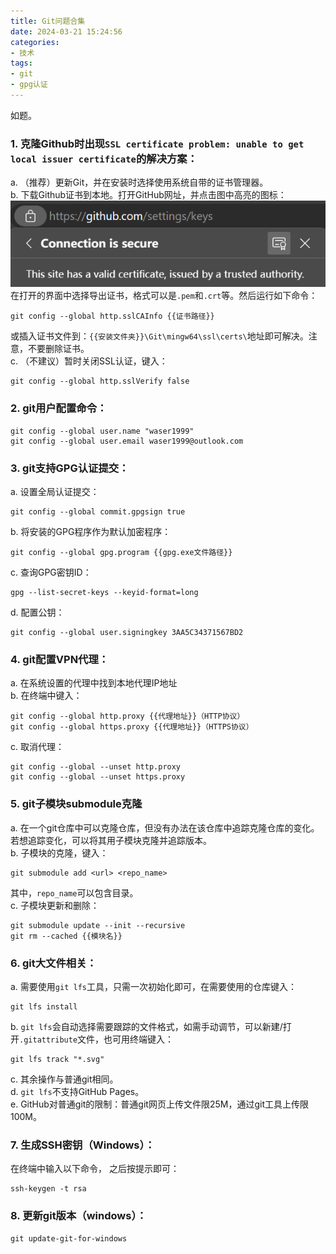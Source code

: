 ```yaml
---
title: Git问题合集
date: 2024-03-21 15:24:56
categories: 
- 技术
tags: 
- git
- gpg认证
---
```

如题。
<!--more-->

### 1. 克隆Github时出现`SSL certificate problem: unable to get local issuer certificate`的解决方案：  

a. （推荐）更新Git，并在安装时选择使用系统自带的证书管理器。   
b. 下载Github证书到本地。打开GitHub网址，并点击图中高亮的图标：
![浏览器证书图标](../images/cert.png)
在打开的界面中选择导出证书，格式可以是`.pem`和`.crt`等。然后运行如下命令：
```
git config --global http.sslCAInfo {{证书路径}}
```
或插入证书文件到：`{{安装文件夹}}\Git\mingw64\ssl\certs\`地址即可解决。注意，不要删除证书。  
c. （不建议）暂时关闭SSL认证，键入：
```
git config --global http.sslVerify false
```
        
### 2. git用户配置命令：
```
git config --global user.name "waser1999"
git config --global user.email waser1999@outlook.com
```
    
### 3. git支持GPG认证提交：  
a. 设置全局认证提交：
```
git config --global commit.gpgsign true
```
b. 将安装的GPG程序作为默认加密程序：
```
git config --global gpg.program {{gpg.exe文件路径}}
```
c. 查询GPG密钥ID：
```
gpg --list-secret-keys --keyid-format=long
```
d. 配置公钥：
```
git config --global user.signingkey 3AA5C34371567BD2
```

### 4. git配置VPN代理：  
a. 在系统设置的代理中找到本地代理IP地址  
b. 在终端中键入：  
```
git config --global http.proxy {{代理地址}}（HTTP协议）
git config --global https.proxy {{代理地址}}（HTTPS协议）
```
c. 取消代理：
```
git config --global --unset http.proxy
git config --global --unset https.proxy
```

### 5. git子模块submodule克隆  
a. 在一个git仓库中可以克隆仓库，但没有办法在该仓库中追踪克隆仓库的变化。若想追踪变化，可以将其用子模块克隆并追踪版本。  
b. 子模块的克隆，键入：
```
git submodule add <url> <repo_name>
```
其中，`repo_name`可以包含目录。  
c. 子模块更新和删除：
```
git submodule update --init --recursive
git rm --cached {{模块名}}
```

### 6. git大文件相关：  
a. 需要使用`git lfs`工具，只需一次初始化即可，在需要使用的仓库键入：
```
git lfs install
```
b. `git lfs`会自动选择需要跟踪的文件格式，如需手动调节，可以新建/打开`.gitattribute`文件，也可用终端键入：
```
git lfs track "*.svg"
```
c. 其余操作与普通git相同。  
d. `git lfs`不支持GitHub Pages。  
e. GitHub对普通git的限制：普通git网页上传文件限25M，通过git工具上传限100M。

### 7. 生成SSH密钥（Windows）：
在终端中输入以下命令， 之后按提示即可：
```
ssh-keygen -t rsa
```

### 8. 更新git版本（windows）：  
```
git update-git-for-windows
```